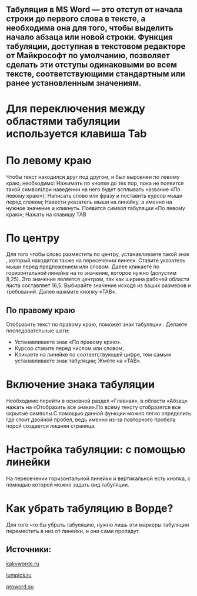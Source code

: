 ## Табуляция в MS Word — это отступ от начала строки до первого слова в тексте, а необходима она для того, чтобы выделить начало абзаца или новой строки. Функция табуляции, доступная в текстовом редакторе от Майкрософт по умолчанию, позволяет сделать эти отступы одинаковыми во всем тексте, соответствующими стандартным или ранее установленным значениям.


# **Для переключения между областями табуляции используется клавиша Tab**
# **По левому краю**
Чтобы текст находился друг под другом, и был выровнен по левому краю, необходимо:
Нажимать по кнопке до тех пор, пока не появится такой символ(при наведении на него будет всплывать название «По левому краю»);
Написать слово или фразу и поставить курсор мыши перед словом;
Навести указатель мыши на линейку, а именно на нужное значение и кликнуть. Появится символ табуляции «По левому краю»;
Нажать на клавишу TAB 
# **По центру**
Для того чтобы слово разместить по центру, устанавливаете такой знак  , который находится также на пересечении линеек.
Ставите указатель мыши перед предложением или словом. Далее кликаете по горизонтальной линейке на то значение, которое нужно  (допустим 8,25).
 Это значение является центром, так как ширина рабочей области листа составляет 16,5.
Выбирайте значение исходя из ваших размеров и требований.
Далее нажмите кнопку «TAB».
## **По правому краю**
Отобразить текст по правому краю, поможет знак табуляции    . Делаете последовательные шаги:
 - Устанавливаете знак «По правому краю».
 - Курсор ставите перед числом или словом;
 - Кликаете на линейке по соответствующей цифре, тем самым устанавливаете знак табуляции;
Жмёте на «TAB».

# **Включение знака табуляции** 
Необходимо перейти в основной раздел «Главная», в области «Абзац» нажать на «Отобразить все знаки».По всему тексту отобразятся все скрытые символы.С помощью данной функции можно легко определить где стоит двойной пробел, ведь именно из-за повторного пробела порой создается лишняя страница.

# **Настройка табуляции: с помощью линейки**
На пересечении горизонтальной линейки и вертикальной есть кнопка, с помощью которой можно задать вид табуляции.
# **Как убрать табуляцию в Ворде?**
Для того что бы убрать табуляцию, нужно лишь эти маркеры табуляции переместить в низ от линейки, и они сами пропадут.


## **Источники:**
[kakvworde.ru](https://kakvworde.ru/sdelat-tabulyaciyu)

[lumpics.ru](https://lumpics.ru/tabs-in-word/)

[proword.su](https://proword.su/tabuljacija/)
